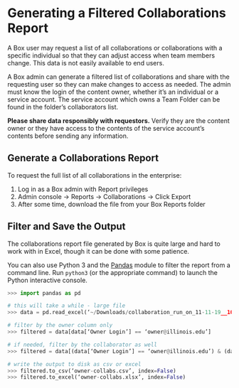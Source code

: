 # Generating a Filtered Collaborations Report
A Box user may request a list of all collaborations or collaborations with a specific individual so that they can adjust access when team members change. This data is not easily available to end users.

A Box admin can generate a filtered list of collaborations and share with the requesting user so they can make changes to access as needed. The admin must know the login of the content owner, whether it’s an individual or a service account.  The service account which owns a Team Folder can be found in the folder’s collaborators list.

**Please share data responsibly with requestors.** Verify they are the content owner or they have access to the contents of the service account’s contents before sending any information.

## Generate a Collaborations Report
To request the full list of all collaborations in the enterprise:

1. Log in as a Box admin with Report privileges
2. Admin console -> Reports -> Collaborations -> Click Export
3. After some time, download the file from your Box Reports folder

## Filter and Save the Output
The collaborations report file generated by Box is quite large and hard to work with in Excel, though it can be done with some patience.

You can also use Python 3 and the [Pandas](https://pandas.pydata.org) module to filter the report from a command line. Run  `python3` (or the appropriate command) to launch the Python interactive console.

``` python
>>> import pandas as pd

# this will take a while - large file
>>> data = pd.read_excel(‘~/Downloads/collaboration_run_on_11-11-19__10-09-42-PM.xlsx’)

# filter by the owner column only
>>> filtered = data[data[‘Owner Login’] == ‘owner@illinois.edu’]

# if needed, filter by the collaborator as well
>>> filtered = data[(data[‘Owner Login’] == ‘owner@illinois.edu’) & (data[‘Collaborator Login’] == ‘collaborator@uic.edu’)] 

# write the output to disk as csv or excel
>>> filtered.to_csv(‘owner-collabs.csv’, index=False)
>>> filtered.to_excel(‘owner-collabs.xlsx’, index=False)
```